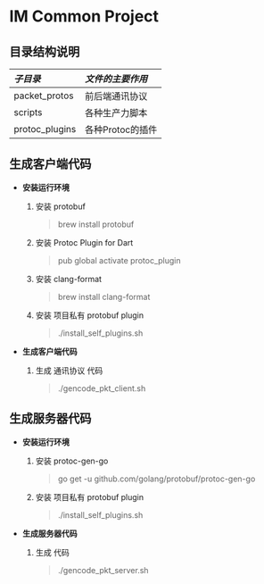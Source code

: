 # **IM Common Project**

## **目录结构说明**

*子目录*           | *文件的主要作用*
:---------------- | :-----------  
packet_protos     | 前后端通讯协议  
scripts           | 各种生产力脚本
protoc_plugins    | 各种Protoc的插件

## **生成客户端代码**

- **安装运行环境**

    1. 安装 protobuf  
        > brew install protobuf

    2. 安装 Protoc Plugin for Dart  
        > pub global activate protoc_plugin

    3. 安装 clang-format  
        > brew install clang-format

    4. 安装 项目私有 protobuf plugin  
        > ./install_self_plugins.sh  

- **生成客户端代码**
    1. 生成 通讯协议 代码
        > ./gencode_pkt_client.sh

## **生成服务器代码**

- **安装运行环境**

    1. 安装 protoc-gen-go  
        > go get -u github.com/golang/protobuf/protoc-gen-go  

    2. 安装 项目私有 protobuf plugin  
        > ./install_self_plugins.sh  

- **生成服务器代码**
    1. 生成 代码
        > ./gencode_pkt_server.sh
